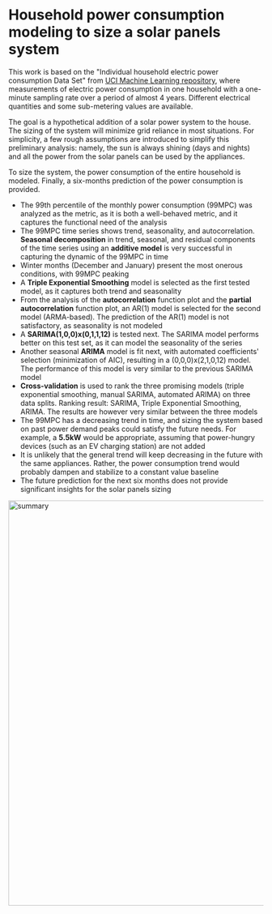 # Household power consumption modeling to size a solar panels system
This work is based on the "Individual household electric power consumption Data Set" from [UCI Machine Learning repository](https://archive.ics.uci.edu/ml/datasets/Individual+household+electric+power+consumption), where measurements of electric power consumption in one household with a one-minute sampling rate over a period of almost 4 years. Different electrical quantities and some sub-metering values are available.

The goal is a hypothetical addition of a solar power system to the house. The sizing of the system will minimize grid reliance in most situations. For simplicity, a few rough assumptions are introduced to simplify this preliminary analysis: namely, the sun is always shining (days and nights) and all the power from the solar panels can be used by the appliances.

To size the system, the power consumption of the entire household is modeled. Finally, a six-months prediction of the power consumption is provided.

- The 99th percentile of the monthly power consumption (99MPC) was analyzed as the metric, as it is both a well-behaved metric, and it captures the functional need of the analysis
- The 99MPC time series shows trend, seasonality, and autocorrelation. **Seasonal decomposition** in trend, seasonal, and residual components of the time series using an **additive model** is very successful in capturing the dynamic of the 99MPC in time
- Winter months (December and January) present the most onerous conditions, with 99MPC peaking
- A **Triple Exponential Smoothing** model is selected as the first tested model, as it captures both trend and seasonality
- From the analysis of the **autocorrelation** function plot and the **partial autocorrelation** function plot, an AR(1) model is selected for the second model (ARMA-based). The prediction of the AR(1) model is not satisfactory, as seasonality is not modeled
- A **SARIMA(1,0,0)x(0,1,1,12)** is tested next. The SARIMA model performs better on this test set, as it can model the seasonality of the series
- Another seasonal **ARIMA** model is fit next, with automated coefficients' selection (minimization of AIC), resulting in a (0,0,0)x(2,1,0,12) model. The performance of this model is very similar to the previous SARIMA model
- **Cross-validation** is used to rank the three promising models (triple exponential smoothing, manual SARIMA, automated ARIMA) on three data splits. Ranking result: SARIMA, Triple Exponential Smoothing, ARIMA. The results are however very similar between the three models
- The 99MPC has a decreasing trend in time, and sizing the system based on past power demand peaks could satisfy the future needs. For example, a **5.5kW** would be appropriate, assuming that power-hungry devices (such as an EV charging station) are not added
- It is unlikely that the general trend will keep decreasing in the future with the same appliances. Rather, the power consumption trend would probably dampen and stabilize to a constant value baseline
- The future prediction for the next six months does not provide significant insights for the solar panels sizing

<img alt="summary" src="C:\Users\andre\PycharmProjects\HouseholdConsumption\images\summary.jpg" width="800"/>